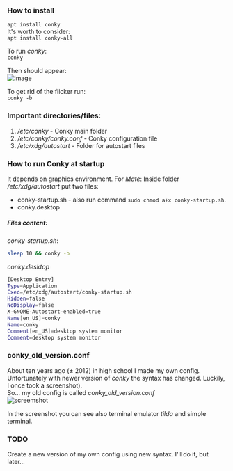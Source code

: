 ### How to install
`apt install conky` <br/>
It's worth to consider: <br/>
`apt install conky-all`

To run *conky*: <br/>
`conky`

Then should appear: <br/>
![image](https://user-images.githubusercontent.com/43972902/125082284-525ef280-e0c7-11eb-9d02-1cc628f63b41.png)

To get rid of the flicker run: <br/>
`conky -b`

### Important directories/files:
1. */etc/conky* - Conky main folder
2. */etc/conky/conky.conf* - Conky configuration file
3. */etc/xdg/autostart* - Folder for autostart files

### How to run Conky at startup
It depends on graphics environment. For *Mate*:
Inside folder */etc/xdg/autostart* put two files: <br/>
- conky-startup.sh - also run command `sudo chmod a+x conky-startup.sh`.
- conky.desktop

##### Files content:
*conky-startup.sh*: <br/>
```bash
sleep 10 && conky -b
```

*conky.desktop* <br/>
```bash
[Desktop Entry]
Type=Application
Exec=/etc/xdg/autostart/conky-startup.sh
Hidden=false
NoDisplay=false
X-GNOME-Autostart-enabled=true
Name[en_US]=conky
Name=conky
Comment[en_US]=desktop system monitor
Comment=desktop system monitor
```

### conky_old_version.conf
About ten years ago (± 2012) in high school I made my own config. Unfortunately
with newer version of *conky* the syntax has changed. Luckily, I once took a
screenshot). <br/>
So... my old config is called *conky_old_version.conf* <br/>
![screemshot](https://user-images.githubusercontent.com/43972902/125206490-dfe94080-e287-11eb-92a2-1340d16c9b29.jpg)

In the screenshot you can see also terminal emulator *tilda* and simple
terminal.

### TODO
Create a new version of my own config using new syntax. I'll do it, but later...
